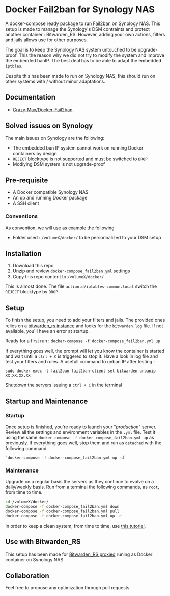# Docker Fail2ban for Synology NAS

A docker-compose ready package to run [Fail2ban](https://github.com/crazy-max/docker-fail2ban) on Synology NAS. This setup is made to manage the Synology's DSM contraints and protect another container : Bitwarden_RS. However, adding your own actions, filters and jails allows use for other purposes.

The goal is to keep the Synology NAS system untouched to be upgrade-proof. This the reason why we did not try to modify the system and improve the embedded banIP. The best deal has to be able to adapt the embedded `iptbles`.

Despite this has been made to run on Synology NAS, this should run on other systems with / without minor adaptations.


## Documentation

- [Crazy-Max/Docker-Fail2ban](https://github.com/crazy-max/docker-fail2ban/blob/master/README.md)

## Solved issues on Synology
The main issues on Synology are the following:

- The embedded ban IP system cannot work on running Docker containers by design
- `REJECT` blocktype is not supported and must be switched to `DROP`
- Modiying DSM system is not upgrade-proof

## Pre-requisite
- A Docker compatible Synology NAS
- An up and running Docker package
- A SSH client

### Conventions
As convention, we will use as example the following
- Folder used : `/volumeX/docker/` to be personnalized to your DSM setup

## Installation

1. Download this repo
2. Unzip and review `docker-compose_fail2ban.yml` settings
3. Copy this repo content to `/volumeX/docker/`

This is almost done. The file `action.d/iptables-common.local` switch the `REJECT` blocktype by `DROP`

## Setup

To finish the setup, you need to add your filters and jails. The provided ones relies on a [bitwarden_rs instance](https://githib.com/sosandroid/docker-bitwarden_rs-caddy-synology) and looks for the `bitwarden.log` file. If not available, you'll have an error at startup.

Ready for a first run : `docker-compose -f docker-compose_fail2ban.yml up`

If everything goes well, the prompt will let you know the container is started and wait until a `ctrl + C` is triggered to stop it. Have a look in log file and test your filters and rules. A usefull command to unban IP after testing :

`sudo docker exec -t fail2ban fail2ban-client set bitwarden unbanip XX.XX.XX.XX`

Shutdown the servers issuing a `ctrl + C` in the terminal

## Startup and Maintenance

### Startup
Once setup is finished, you're ready to launch your "_production_" server. Review all the settings and  environment variables in the `.yml` file. Test it using the same `docker-compose -f docker-compose_fail2ban.yml up` as previously. If everything goes well, stop them and run as `detached` with the following command.

	`docker-compose -f docker-compose_fail2ban.yml up -d`

### Maintenance
Upgrade on a regular basis the servers as they continue to evolve on a daily/weekly basis. Run from a terminal the following commands, as `root`, from time to time.

````sh
cd /volumeX/docker/
docker-compose -f docker-compose_fail2ban.yml down
docker-compose -f docker-compose_fail2ban.yml pull
docker-compose -f docker-compose_fail2ban.yml up -d
````

In order to keep a clean system, from time to time, use [this tutoriel](https://www.digitalocean.com/community/tutorials/how-to-remove-docker-images-containers-and-volumes).

## Use with Bitwarden_RS

This setup has been made for [Bitwarden_RS proxied](https://github.com/sosandroid/docker-bitwarden_rs-caddy-synology) runing as Docker container on Synology NAS

## Collaboration
Feel free to propose any optimization through pull requests
